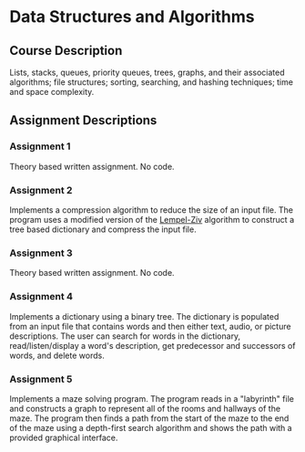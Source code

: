 Data Structures and Algorithms
==============================

Course Description
------------------

Lists, stacks, queues, priority queues, trees, graphs, and their associated algorithms; file structures; sorting, searching, and hashing techniques; time and space complexity.

Assignment Descriptions
-----------------------

### Assignment 1

Theory based written assignment. No code.

### Assignment 2

Implements a compression algorithm to reduce the size of an input file. The program uses a modified version of the [Lempel-Ziv](http://en.wikipedia.org/wiki/Lempel-Ziv) algorithm to construct a tree based dictionary and compress the input file.

### Assignment 3

Theory based written assignment. No code.

### Assignment 4

Implements a dictionary using a binary tree. The dictionary is populated from an input file that contains words and then either text, audio, or picture descriptions. The user can search for words in the dictionary, read/listen/display a word's description, get predecessor and successors of words, and delete words.

### Assignment 5

Implements a maze solving program. The program reads in a "labyrinth" file and constructs a graph to represent all of the rooms and hallways of the maze. The program then finds a path from the start of the maze to the end of the maze using a depth-first search algorithm and shows the path with a provided graphical interface.
